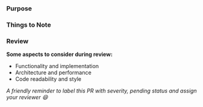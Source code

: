 ### Purpose

### Things to Note

### Review

**Some aspects to consider during review:**
* Functionality and implementation
* Architecture and performance
* Code readability and style

_A friendly reminder to label this PR with severity, pending status and assign your reviewer :smile:_
